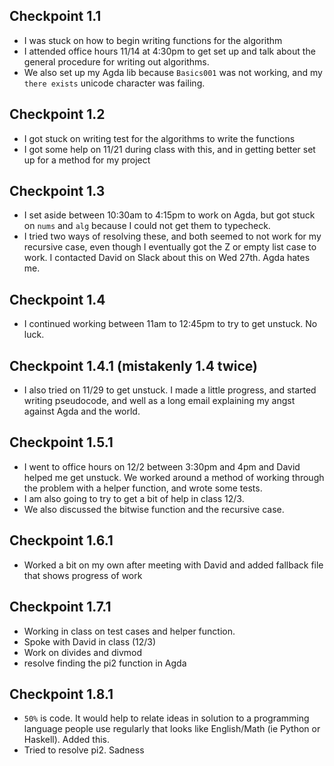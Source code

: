 ## Checkpoint 1.1
- I was stuck on how to begin writing functions for the algorithm
- I attended office hours 11/14 at 4:30pm to get set up and talk
about the general procedure for writing out algorithms.
- We also set up my Agda lib because ```Basics001``` was not working,
and my ```there exists``` unicode character was failing. 

## Checkpoint 1.2
- I got stuck on writing test for the algorithms to write the functions
- I got some help on 11/21 during class with this, and in getting
better set up for a method for my project

## Checkpoint 1.3
- I set aside between 10:30am to 4:15pm to work on Agda, but got
stuck on ```nums``` and ```alg``` because I could not get them to typecheck.
- I tried two ways of resolving these, and both seemed to not work
for my recursive case, even though I eventually got the Z or empty
list case to work. I contacted David on Slack about this on Wed 27th.
Agda hates me.

## Checkpoint 1.4
- I continued working between 11am to 12:45pm to try to get unstuck.
No luck.

## Checkpoint 1.4.1 (mistakenly 1.4 twice)
- I also tried on 11/29 to get unstuck. I made a little progress,
and started writing pseudocode, and well as a long email explaining
my angst against Agda and the world.

## Checkpoint 1.5.1
- I went to office hours on 12/2 between 3:30pm and 4pm and David
helped me get unstuck. We worked around a method of working through
the problem with a helper function, and wrote some tests.
- I am also going to try to get a bit of help in class 12/3.
- We also discussed the bitwise function and the recursive case.

## Checkpoint 1.6.1
- Worked a bit on my own after meeting with David and added fallback
file that shows progress of work

## Checkpoint 1.7.1
- Working in class on test cases and helper function.
- Spoke with David in class (12/3)
- Work on divides and divmod
- resolve finding the pi2 function in Agda

## Checkpoint 1.8.1
- ```50%``` is code. It would help to relate ideas in solution to a programming   language people use regularly that looks like English/Math (ie Python or Haskell). Added this. 
- Tried to resolve pi2. Sadness


